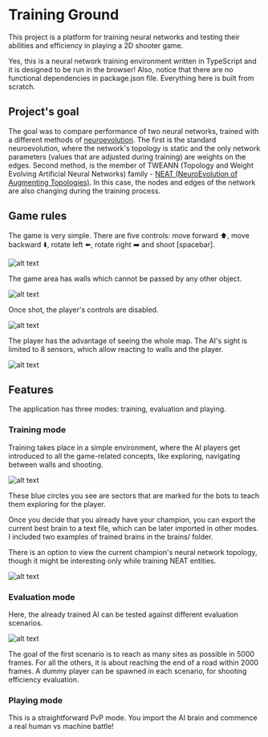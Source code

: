 # Training Ground

This project is a platform for training neural networks and testing their abilities and efficiency in playing a 2D shooter game.

Yes, this is a neural network training environment written in TypeScript and it is designed to be run in the browser! Also, notice that there are no functional dependencies in package.json file. Everything here is built from scratch.

## Project's goal

The goal was to compare performance of two neural networks, trained with a different methods of [neuroevolution](https://en.wikipedia.org/wiki/Neuroevolution). The first is the standard neuroevolution, where the network's topology is static and the only network parameters (values that are adjusted during training) are weights on the edges. Second method, is the member of TWEANN (Topology and Weight Evolving Artificial Neural Networks) family - [NEAT (NeuroEvolution of Augmenting Topologies)](https://en.wikipedia.org/wiki/Neuroevolution_of_augmenting_topologies). In this case, the nodes and edges of the network are also changing during the training process.

## Game rules

The game is very simple. There are five controls: move forward ⬆️, move backward ⬇️, rotate left ⬅️, rotate right ➡️ and shoot [spacebar].

![alt text](./readme-assets/image-1.png)

The game area has walls which cannot be passed by any other object.

![alt text](./readme-assets/image-2.png)

Once shot, the player's controls are disabled.

![alt text](./readme-assets/image-3.png)

The player has the advantage of seeing the whole map. The AI's sight is limited to 8 sensors, which allow reacting to walls and the player.

![alt text](./readme-assets/image-4.png)

## Features

The application has three modes: training, evaluation and playing.

### Training mode

Training takes place in a simple environment, where the AI players get introduced to all the game-related concepts, like exploring, navigating between walls and shooting.

![alt text](./readme-assets/image.png)

These blue circles you see are sectors that are marked for the bots to teach them exploring for the player.

Once you decide that you already have your champion, you can export the current best brain to a text file, which can be later imported in other modes. I included two examples of trained brains in the brains/ folder.

There is an option to view the current champion's neural network topology, though it might be interesting only while training NEAT entities.

![alt text](./readme-assets/image-6.png)

### Evaluation mode

Here, the already trained AI can be tested against different evaluation scenarios.

![alt text](./readme-assets/image-5.png)

The goal of the first scenario is to reach as many sites as possible in 5000 frames. For all the others, it is about reaching the end of a road within 2000 frames. A dummy player can be spawned in each scenario, for shooting efficiency evaluation.

### Playing mode

This is a straightforward PvP mode. You import the AI brain and commence a real human vs machine battle!
